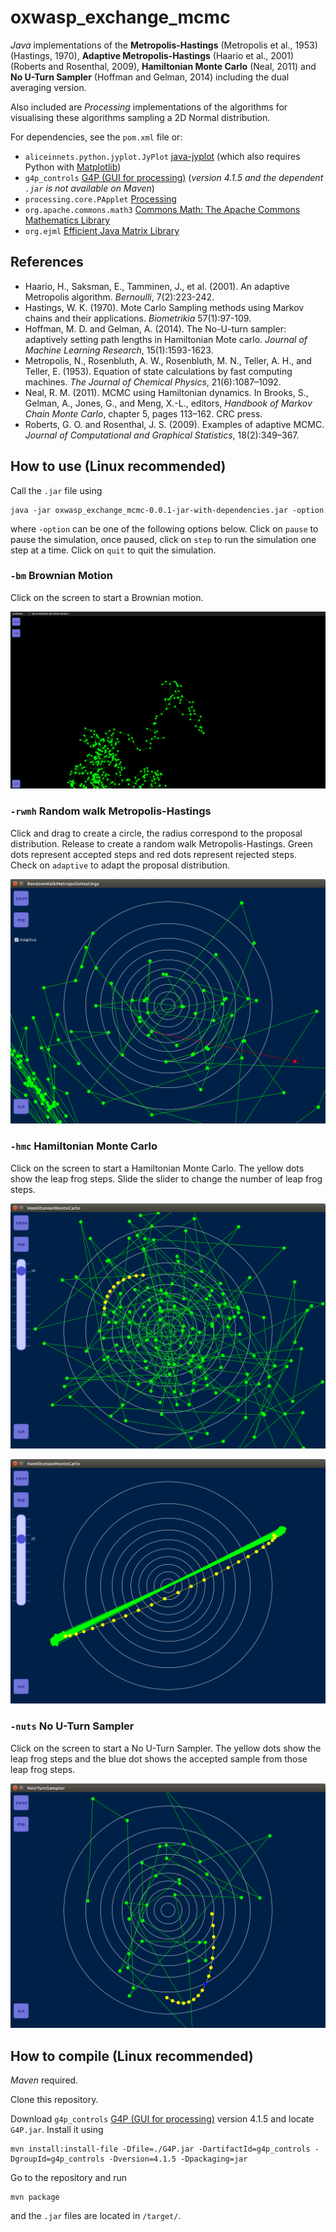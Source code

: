 # oxwasp_exchange_mcmc

*Java* implementations of the **Metropolis-Hastings** (Metropolis et al., 1953) (Hastings, 1970), **Adaptive Metropolis-Hastings** (Haario et al., 2001) (Roberts and Rosenthal, 2009), **Hamiltonian Monte Carlo** (Neal, 2011) and **No U-Turn Sampler** (Hoffman and Gelman, 2014) including the dual averaging version.

Also included are *Processing* implementations of the algorithms for visualising these algorithms sampling a 2D Normal distribution.

For dependencies, see the `pom.xml` file or:
* `aliceinnets.python.jyplot.JyPlot` [java-jyplot](https://github.com/aliceinnets/java-jyplot) (which also requires Python with [Matplotlib](https://matplotlib.org/))
* `g4p_controls` [G4P (GUI for processing)](http://www.lagers.org.uk/g4p/) (*version 4.1.5 and the dependent `.jar` is not available on Maven*)
* `processing.core.PApplet` [Processing](https://processing.org/)
* `org.apache.commons.math3` [Commons Math: The Apache Commons Mathematics Library](http://commons.apache.org/proper/commons-math/)
* `org.ejml` [Efficient Java Matrix Library](http://ejml.org/wiki/index.php?title=Main_Page)

## References
* Haario, H., Saksman, E., Tamminen, J., et al. (2001). An adaptive Metropolis algorithm. _Bernoulli_, 7(2):223-242.
* Hastings, W. K. (1970). Mote Carlo Sampling methods using Markov chains and their applications. _Biometrikia_ 57(1):97-109.
* Hoffman, M. D. and Gelman, A. (2014). The No-U-turn sampler: adaptively setting path lengths in Hamiltonian Mote carlo. _Journal of Machine Learning Research_, 15(1):1593-1623.
* Metropolis, N., Rosenbluth, A. W., Rosenbluth, M. N., Teller, A. H., and Teller, E. (1953). Equation of state calculations by fast computing machines. _The Journal of Chemical Physics_, 21(6):1087–1092.
* Neal, R. M. (2011). MCMC using Hamiltonian dynamics. In Brooks, S., Gelman, A., Jones, G., and Meng, X.-L., editors, _Handbook of Markov Chain Monte Carlo_, chapter 5, pages 113–162. CRC press.
* Roberts, G. O. and Rosenthal, J. S. (2009). Examples of adaptive MCMC. _Journal of Computational and Graphical Statistics_, 18(2):349–367.

## How to use (Linux recommended)
Call the `.jar` file using
```
java -jar oxwasp_exchange_mcmc-0.0.1-jar-with-dependencies.jar -option
```
where `-option` can be one of the following options below. Click on `pause` to pause the simulation, once paused, click on `step` to run the simulation one step at a time. Click on `quit` to quit the simulation.

### `-bm` Brownian Motion
Click on the screen to start a Brownian motion.

![alt text](tex/processing_bm.png "Brownian Motion")

### `-rwmh` Random walk Metropolis-Hastings
Click and drag to create a circle, the radius correspond to the proposal distribution. Release to create a random walk Metropolis-Hastings. Green dots represent accepted steps and red dots represent rejected steps. Check on `adaptive` to adapt the proposal distribution.

![alt text](tex/processing_rwmh.png "Metropolis-Hastings")

### `-hmc` Hamiltonian Monte Carlo
Click on the screen to start a Hamiltonian Monte Carlo. The yellow dots show the leap frog steps. Slide the slider to change the number of leap frog steps.

![alt text](tex/processing_hmc.png "Hamiltonian Monte Carlo")

![alt text](tex/processing_hmc2.png "Hamiltonian Monte Carlo")

### `-nuts` No U-Turn Sampler
Click on the screen to start a No U-Turn Sampler. The yellow dots show the leap frog steps and the blue dot shows the accepted sample from those leap frog steps.

![alt text](tex/processing_nuts.png "No U-Turn Sampler")

## How to compile (Linux recommended)
*Maven* required.

Clone this repository.

Download `g4p_controls` [G4P (GUI for processing)](http://www.lagers.org.uk/g4p/) version 4.1.5 and locate `G4P.jar`. Install it using
```
mvn install:install-file -Dfile=./G4P.jar -DartifactId=g4p_controls -DgroupId=g4p_controls -Dversion=4.1.5 -Dpackaging=jar
```

Go to the repository and run
```
mvn package
```
and the `.jar` files are located in `/target/`.
